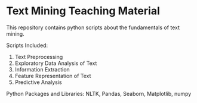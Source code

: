 # Text Mining Teaching Material

This repository contains python scripts about the fundamentals of text mining. 

Scripts Included: 
1. Text Preprocessing
2. Exploratory Data Analysis of Text 
3. Information Extraction
4. Feature Representation of Text
5. Predictive Analysis

Python Packages and Libraries: 
NLTK, Pandas, Seaborn, Matplotlib, numpy
